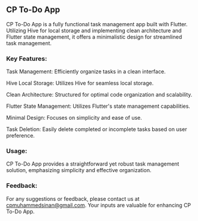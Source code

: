 ## CP To-Do App

CP To-Do App is a fully functional task management app built with Flutter. Utilizing Hive for local storage and implementing clean architecture and Flutter state management, it offers a minimalistic design for streamlined task management.

### Key Features:
Task Management: Efficiently organize tasks in a clean interface.

Hive Local Storage: Utilizes Hive for seamless local storage.

Clean Architecture: Structured for optimal code organization and scalability.

Flutter State Management: Utilizes Flutter's state management capabilities.

Minimal Design: Focuses on simplicity and ease of use.

Task Deletion: Easily delete completed or incomplete tasks based on user preference.

### Usage:
CP To-Do App provides a straightforward yet robust task management solution, emphasizing simplicity and effective organization.

### Feedback:
For any suggestions or feedback, please contact us at cpmuhammedsinan@gmail.com. Your inputs are valuable for enhancing CP To-Do App.

